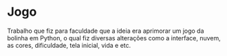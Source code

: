# Jogo
Trabalho que fiz para faculdade que a ideia era aprimorar um jogo da bolinha em Python, o qual fiz diversas alterações como a interface, nuvem, as cores, dificuldade, tela inicial, vida e etc.
